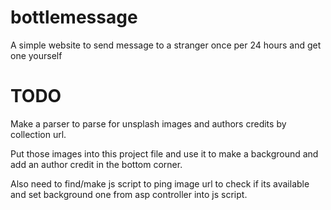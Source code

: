 # bottlemessage
A simple website to send message to a stranger once per 24 hours and get one yourself
# TODO
Make a parser to parse for unsplash images and authors credits by collection url.

Put those images into this project file and use it to make a background and add an author credit in the bottom corner.

Also need to find/make js script to ping image url to check if its available and set background one from asp controller into js script.

